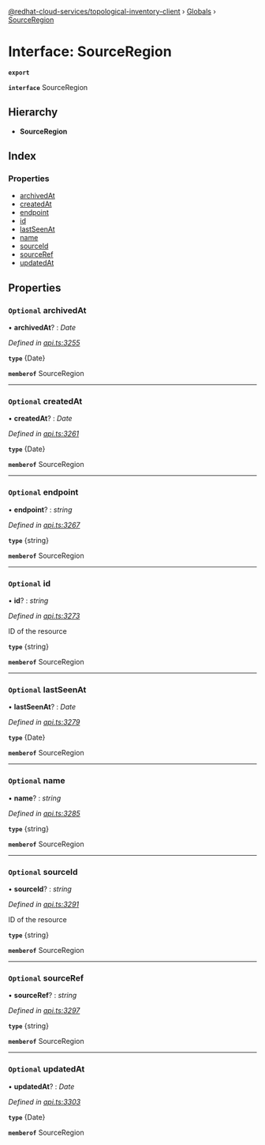 [@redhat-cloud-services/topological-inventory-client](../README.md) › [Globals](../globals.md) › [SourceRegion](sourceregion.md)

# Interface: SourceRegion

**`export`** 

**`interface`** SourceRegion

## Hierarchy

* **SourceRegion**

## Index

### Properties

* [archivedAt](sourceregion.md#optional-archivedat)
* [createdAt](sourceregion.md#optional-createdat)
* [endpoint](sourceregion.md#optional-endpoint)
* [id](sourceregion.md#optional-id)
* [lastSeenAt](sourceregion.md#optional-lastseenat)
* [name](sourceregion.md#optional-name)
* [sourceId](sourceregion.md#optional-sourceid)
* [sourceRef](sourceregion.md#optional-sourceref)
* [updatedAt](sourceregion.md#optional-updatedat)

## Properties

### `Optional` archivedAt

• **archivedAt**? : *Date*

*Defined in [api.ts:3255](https://github.com/RedHatInsights/javascript-clients/blob/master/packages/topological-inventory/api.ts#L3255)*

**`type`** {Date}

**`memberof`** SourceRegion

___

### `Optional` createdAt

• **createdAt**? : *Date*

*Defined in [api.ts:3261](https://github.com/RedHatInsights/javascript-clients/blob/master/packages/topological-inventory/api.ts#L3261)*

**`type`** {Date}

**`memberof`** SourceRegion

___

### `Optional` endpoint

• **endpoint**? : *string*

*Defined in [api.ts:3267](https://github.com/RedHatInsights/javascript-clients/blob/master/packages/topological-inventory/api.ts#L3267)*

**`type`** {string}

**`memberof`** SourceRegion

___

### `Optional` id

• **id**? : *string*

*Defined in [api.ts:3273](https://github.com/RedHatInsights/javascript-clients/blob/master/packages/topological-inventory/api.ts#L3273)*

ID of the resource

**`type`** {string}

**`memberof`** SourceRegion

___

### `Optional` lastSeenAt

• **lastSeenAt**? : *Date*

*Defined in [api.ts:3279](https://github.com/RedHatInsights/javascript-clients/blob/master/packages/topological-inventory/api.ts#L3279)*

**`type`** {Date}

**`memberof`** SourceRegion

___

### `Optional` name

• **name**? : *string*

*Defined in [api.ts:3285](https://github.com/RedHatInsights/javascript-clients/blob/master/packages/topological-inventory/api.ts#L3285)*

**`type`** {string}

**`memberof`** SourceRegion

___

### `Optional` sourceId

• **sourceId**? : *string*

*Defined in [api.ts:3291](https://github.com/RedHatInsights/javascript-clients/blob/master/packages/topological-inventory/api.ts#L3291)*

ID of the resource

**`type`** {string}

**`memberof`** SourceRegion

___

### `Optional` sourceRef

• **sourceRef**? : *string*

*Defined in [api.ts:3297](https://github.com/RedHatInsights/javascript-clients/blob/master/packages/topological-inventory/api.ts#L3297)*

**`type`** {string}

**`memberof`** SourceRegion

___

### `Optional` updatedAt

• **updatedAt**? : *Date*

*Defined in [api.ts:3303](https://github.com/RedHatInsights/javascript-clients/blob/master/packages/topological-inventory/api.ts#L3303)*

**`type`** {Date}

**`memberof`** SourceRegion
